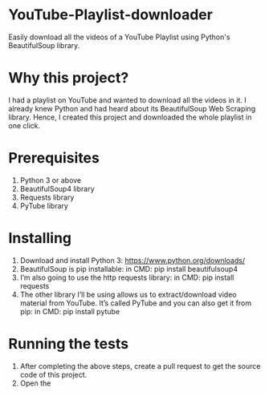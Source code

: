 # YouTube-Playlist-downloader
Easily download all the videos of a YouTube Playlist using Python's BeautifulSoup library.

# Why this project?
I had a playlist on YouTube and wanted to download all the videos in it. I already knew Python and had heard about its BeautifulSoup Web Scraping library. Hence, I created this project and downloaded the whole playlist in one click.

# Prerequisites
1. Python 3 or above
2. BeautifulSoup4 library
3. Requests library
4. PyTube library

# Installing
1. Download and install Python 3:
  https://www.python.org/downloads/
2. BeautifulSoup is pip installable:
  in CMD: pip install beautifulsoup4
3. I’m also going to use the http requests library:
  in CMD: pip install requests
4. The other library I’ll be using allows us to extract/download video material from YouTube. It’s called PyTube and you can also get it from pip:
  in CMD: pip install pytube
  
# Running the tests
1. After completing the above steps, create a pull request to get the source code of this project. 
2. Open the 

